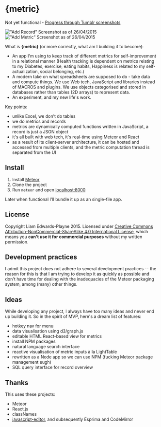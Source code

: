 {metric}
========

Not yet functional - [Progress through Tumblr screenshots](http://liamz.tumblr.com/tagged/metric)

!["Add Record" Screenshot as of 26/04/2015](https://41.media.tumblr.com/59420d6161b1690a8ca7ab15c41cd36d/tumblr_nnerknUxIb1trskuwo1_1280.png)
!["Add Metric" Screenshot as of 26/04/2015](https://40.media.tumblr.com/dfa641e9998abb4589254ed095848cee/tumblr_nnerknUxIb1trskuwo2_1280.png)

What is **{metric}** (or more correctly, what am I building it to become):
 - An app I'm using to keep track of different metrics for self-improvement in a relational manner (Health tracking is dependent on metrics relating to my Diabetes, exercise, eating habits, Happiness is related to my self-actualization, social belonging, etc.)
 - A modern take on what spreadsheets are supposed to do - take data and compute things. We use Web tech, JavaScript and libraries instead of MACROS and plugins. We use objects categorised and stored in databases rather than tables (2D arrays) to represent data.
 - An experiment, and my new life's work.

Key points:
 - unlike Excel, we don't do tables
 - we do metrics and records
 - metrics are dynamically computed functions written in JavaScript, a record is just a JSON object
 - it's all built with web tech, it's real-time using Meteor and React
 - as a result of its client-server architecture, it can be hosted and accessed from multiple clients, and the metric computation thread is separated from the UI

## Install
 1. Install [Meteor](https://www.meteor.com/)
 2. Clone the project
 3. Run `meteor` and open [localhost:8000](http://localhost:8000)

Later when functional I'll bundle it up as an single-file app.

## License
Copyright Liam Edwards-Playne 2015. Licensed under [Creative Commons Attribution-NonCommercial-ShareAlike 4.0 International License](http://creativecommons.org/licenses/by-nc-sa/4.0/), which means you **can't use it for commercial purposes** without my written permission.

## Development practices
I admit this project does not adhere to several development practices -- the reason for this is that I am trying to develop it as quickly as possible and don't have time for dealing with the inadequacies of the Meteor packaging system, among (many) other things.

## Ideas
While developing any project, I always have too many ideas and never end up building it. So in the spirit of MVP, here's a dream list of features:
 - hotkey nav for menu
 - data visualisation using d3/graph.js
 - editable HTML React-based view for metrics
 - install NPM packages
 - natural language search interface
 - reactive visualisation of metric inputs à la LightTable
 - rewritten as a Node app so we can use NPM (fucking Meteor package management eugh)
 - SQL query interface for record overview

## Thanks
This uses these projects:
 - Meteor
 - React.js
 - classNames
 - [javascript-editor](https://github.com/maxogden/javascript-editor), and subsequently Esprima and CodeMirror